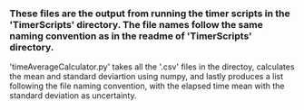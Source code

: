 ### These files are the output from running the timer scripts in the 'TimerScripts' directory. The file names follow the same naming convention as in the readme of 'TimerScripts' directory.

'timeAverageCalculator.py' takes all the '.csv' files in the directoy, calculates the mean and standard deviartion using numpy, and lastly produces a list following the file naming convention, with the elapsed time mean with the standard deviation as uncertainty.
